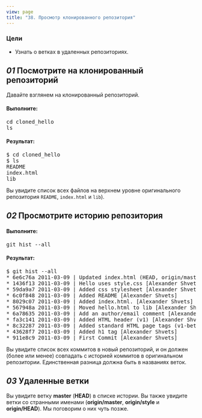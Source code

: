 ```yaml
---
view: page
title: "38. Просмотр клонированного репозитория"
---
```


<h3>Цели</h3>

<ul><li>Узнать о ветках в удаленных репозиториях.</li></ul>

<h2><em>01</em> Посмотрите на клонированный репозиторий</h2>

<p>Давайте взглянем на клонированный репозиторий.</p>

<h4 class="h4-pre">Выполните:</h4>

<pre class="instructions">cd cloned_hello
ls</pre>

<h4 class="h4-pre">Результат:</h4>

<pre class="sample">$ cd cloned_hello
$ ls
README
index.html
lib</pre>

<p>Вы увидите список всех файлов на верхнем уровне оригинального репозитория <code>README</code>, <code>index.html</code> и <code>lib</code>).</p>

<h2><em>02</em> Просмотрите историю репозитория</h2>

<h4 class="h4-pre">Выполните:</h4>

<pre class="instructions">git hist --all</pre>

<h4 class="h4-pre">Результат:</h4>

<pre class="sample">$ git hist --all
* 6e6c76a 2011-03-09 | Updated index.html (HEAD, origin/master, origin/style, origin/HEAD, master) [Alexander Shvets]
* 1436f13 2011-03-09 | Hello uses style.css [Alexander Shvets]
* 59da9a7 2011-03-09 | Added css stylesheet [Alexander Shvets]
* 6c0f848 2011-03-09 | Added README [Alexander Shvets]
* 8029c07 2011-03-09 | Added index.html. [Alexander Shvets]
* 567948a 2011-03-09 | Moved hello.html to lib [Alexander Shvets]
* 6a78635 2011-03-09 | Add an author/email comment [Alexander Shvets]
* fa3c141 2011-03-09 | Added HTML header (v1) [Alexander Shvets]
* 8c32287 2011-03-09 | Added standard HTML page tags (v1-beta) [Alexander Shvets]
* 43628f7 2011-03-09 | Added h1 tag [Alexander Shvets]
* 911e8c9 2011-03-09 | First Commit [Alexander Shvets]</pre>

<p>Вы увидите список всех коммитов в новый репозиторий, и он должен (более или менее) совпадать с историей коммитов в оригинальном репозитории. Единственная разница должна быть в названиях веток.</p>

<h2><em>03</em> Удаленные ветки</h2>

<p>Вы увидите ветку <strong>master</strong> (<strong><span class="caps">HEAD</span></strong>) в списке истории. Вы также увидите ветки со странными именами (<strong>origin/master</strong>, <strong>origin/style</strong> и <strong>origin/<span class="caps">HEAD</span></strong>). Мы поговорим о них чуть позже.</p>